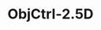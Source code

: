 ---
title: ObjCtrl-2.5D
emoji: 🌖
colorFrom: green
colorTo: green
sdk: gradio
sdk_version: 4.39.0
app_file: app.py
pinned: true
license: apache-2.0
---